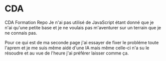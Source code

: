 # CDA
CDA Formation Repo 
Je n'ai pas utilisé de JavaScript étant donné que je n'ai qu'une petite base et je ne voulais pas m'aventurer sur un terrain que je ne connais pas.

Pour ce qui est de ma seconde page j'ai essayer de fixer le probléme toute l'aprem et je me suis même aidé d'une IA mais même celle-ci n'a su le résoudre et au vue de l'heure j'ai préférer laisser comme ça.


